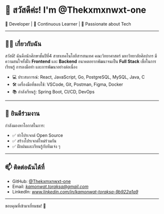 # 👋 สวัสดีค่ะ! I'm @Thekxmxnwxt-one

🎯 Developer | 🔄 Continuous Learner | 🚀 Passionate about Tech

---

## 👨‍💻 เกี่ยวกับฉัน

สวัสดี! ฉันคือนักศึกษาชั้นปีที่4 สาขาเทคโนโลยีสารสนเทศ คณะวิทยาศาสตร์ มหาวิทยาลัยศิลปากร
มีความสนใจทั้งฝั่ง **Frontend** และ **Backend** อนาคตอยากพัฒนาจนเป็น **Full Stack**
เชื่อในการเรียนรู้ การลงมือทำ และการพัฒนาอย่างต่อเนื่อง

- 💻 ประสบการณ์: React, JavaScript, Go, PostgreSQL, MySQL, Java, C
- 🛠️ เครื่องมือที่ชอบใช้: VSCode, Git, Postman, Figma, Docker
- 📚 กำลังเรียนรู้: Spring Boot, CI/CD, DevOps  

---

## 🤝 ยินดีร่วมงาน

กำลังมองหาโอกาสในการ:

- ✅ ทำโปรเจกต์ Open Source
- ✅ สร้างโปรเจกต์ใหม่ร่วมกัน
- ✅ ฝึกฝนและเรียนรู้กับทีมเจ๋ง ๆ

---

## 📫 ติดต่อฉันได้ที่

- GitHub: [@Thekxmxnwxt-one](https://github.com/Thekxmxnwxt-one)
- Email: *kamonwat.toraksa@gmail.com*  
- LinkedIn: *www.linkedin.com/in/kamonwat-toraksa-9b922a1a9*

---

ขอบคุณที่เข้ามาเยี่ยมชม! 🙏
